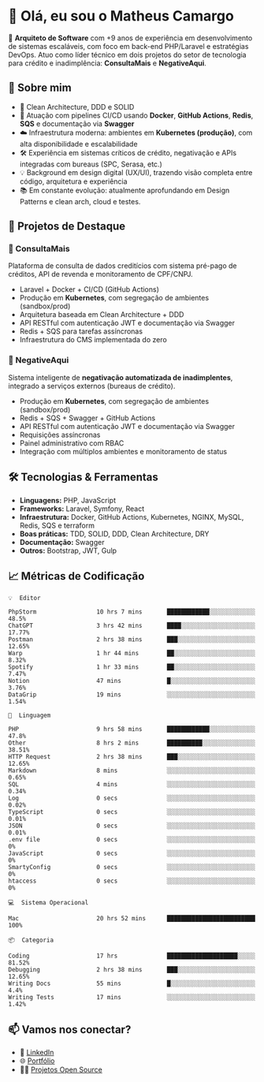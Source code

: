 # 👋 Olá, eu sou o Matheus Camargo

🎯 **Arquiteto de Software** com +9 anos de experiência em desenvolvimento de sistemas escaláveis, com foco em back-end PHP/Laravel e estratégias DevOps. Atuo como líder técnico em dois projetos do setor de tecnologia para crédito e inadimplência: **ConsultaMais** e **NegativeAqui**.

## 🧠 Sobre mim

- 🚀 Clean Architecture, DDD e SOLID
- 🔁 Atuação com pipelines CI/CD usando **Docker**, **GitHub Actions**, **Redis**, **SQS** e documentação via **Swagger**
- ☁️ Infraestrutura moderna: ambientes em **Kubernetes (produção)**, com alta disponibilidade e escalabilidade
- 🛠️ Experiência em sistemas críticos de crédito, negativação e APIs integradas com bureaus (SPC, Serasa, etc.)
- 💡 Background em design digital (UX/UI), trazendo visão completa entre código, arquitetura e experiência
- 📚 Em constante evolução: atualmente aprofundando em Design Patterns e clean arch, cloud e testes.

## 🚧 Projetos de Destaque

### 🔹 ConsultaMais
Plataforma de consulta de dados creditícios com sistema pré-pago de créditos, API de revenda e monitoramento de CPF/CNPJ.

- Laravel + Docker + CI/CD (GitHub Actions)
- Produção em **Kubernetes**, com segregação de ambientes (sandbox/prod)
- Arquitetura baseada em Clean Architecture + DDD
- API RESTful com autenticação JWT e documentação via Swagger
- Redis + SQS para tarefas assíncronas
- Infraestrutura do CMS implementada do zero

### 🔹 NegativeAqui
Sistema inteligente de **negativação automatizada de inadimplentes**, integrado a serviços externos (bureaus de crédito).

- Produção em **Kubernetes**, com segregação de ambientes (sandbox/prod)
- Redis + SQS + Swagger + GitHub Actions
- API RESTful com autenticação JWT e documentação via Swagger
- Requisições assíncronas
- Painel administrativo com RBAC
- Integração com múltiplos ambientes e monitoramento de status

## 🛠️ Tecnologias & Ferramentas

- **Linguagens:** PHP, JavaScript
- **Frameworks:** Laravel, Symfony, React
- **Infraestrutura:** Docker, GitHub Actions, Kubernetes, NGINX, MySQL, Redis, SQS e terraform
- **Boas práticas:** TDD, SOLID, DDD, Clean Architecture, DRY
- **Documentação:** Swagger
- **Outros:** Bootstrap, JWT, Gulp

## 📈 Métricas de Codificação

```text
💡  Editor

PhpStorm                 10 hrs 7 mins       ████████████░░░░░░░░░░░░░      48.5%
ChatGPT                  3 hrs 42 mins       ████░░░░░░░░░░░░░░░░░░░░░     17.77%
Postman                  2 hrs 38 mins       ███░░░░░░░░░░░░░░░░░░░░░░     12.65%
Warp                     1 hr 44 mins        ██░░░░░░░░░░░░░░░░░░░░░░░      8.32%
Spotify                  1 hr 33 mins        ██░░░░░░░░░░░░░░░░░░░░░░░      7.47%
Notion                   47 mins             █░░░░░░░░░░░░░░░░░░░░░░░░      3.76%
DataGrip                 19 mins             ░░░░░░░░░░░░░░░░░░░░░░░░░      1.54%
```
```text
💬  Linguagem

PHP                      9 hrs 58 mins       ████████████░░░░░░░░░░░░░      47.8%
Other                    8 hrs 2 mins        ██████████░░░░░░░░░░░░░░░     38.51%
HTTP Request             2 hrs 38 mins       ███░░░░░░░░░░░░░░░░░░░░░░     12.65%
Markdown                 8 mins              ░░░░░░░░░░░░░░░░░░░░░░░░░      0.65%
SQL                      4 mins              ░░░░░░░░░░░░░░░░░░░░░░░░░      0.34%
Log                      0 secs              ░░░░░░░░░░░░░░░░░░░░░░░░░      0.02%
TypeScript               0 secs              ░░░░░░░░░░░░░░░░░░░░░░░░░      0.01%
JSON                     0 secs              ░░░░░░░░░░░░░░░░░░░░░░░░░      0.01%
.env file                0 secs              ░░░░░░░░░░░░░░░░░░░░░░░░░         0%
JavaScript               0 secs              ░░░░░░░░░░░░░░░░░░░░░░░░░         0%
SmartyConfig             0 secs              ░░░░░░░░░░░░░░░░░░░░░░░░░         0%
htaccess                 0 secs              ░░░░░░░░░░░░░░░░░░░░░░░░░         0%
```
```text
💻  Sistema Operacional

Mac                      20 hrs 52 mins      █████████████████████████       100%
```
```text
📦  Categoria

Coding                   17 hrs              ████████████████████░░░░░     81.52%
Debugging                2 hrs 38 mins       ███░░░░░░░░░░░░░░░░░░░░░░     12.65%
Writing Docs             55 mins             █░░░░░░░░░░░░░░░░░░░░░░░░       4.4%
Writing Tests            17 mins             ░░░░░░░░░░░░░░░░░░░░░░░░░      1.42%
```

## 📫 Vamos nos conectar?

- 💼 [LinkedIn](https://www.linkedin.com/in/matheuscamargoxavier)
- 🌐 [Portfólio](https://matheuscamargo.co)
- 🧑‍💻 [Projetos Open Source](https://github.com/bymatheus)
